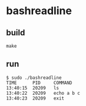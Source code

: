 # bashreadline

## build

```
make
```

## run

```
$ sudo ./bashreadline
TIME      PID     COMMAND
13:40:15  20209   ls
13:40:22  20209   echo a b c
13:40:23  20209   exit
```
